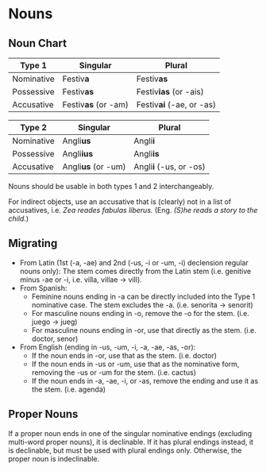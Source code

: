 # Nouns
## Noun Chart

| Type 1     | Singular              | Plural                      |
|------------|-----------------------|-----------------------------|
| Nominative | Festiv**a**           | Festiv**as**                |
| Possessive | Festiv**as**          | Festiv**ias** (or -ais)     |<!--| Dative     | Festiv**orai**        | Festiv**orais**             |-->
| Accusative | Festiv**as** (or -am) | Festiv**ai** (-ae, or -as) |


| Type 2     | Singular             | Plural                   |
|------------|----------------------|--------------------------|
| Nominative | Angli**us**          | Angli**i**               |
| Possessive | Angli**ius**         | Angli**is**              |<!--| Dative     | Angli**si**          | Angli**isi**             |-->
| Accusative | Angli**us** (or -um) | Angli**i** (-us, or -os) |

Nouns should be usable in both types 1 and 2 interchangeably.

For indirect objects, use an accusative that is (clearly) not in a list of accusatives, i.e. *Zea reades fabulas liberus.* (Eng. *(S)he reads a story to the child.*)

## Migrating
* From Latin (1st (-a, -ae) and 2nd (-us, -i or -um, -i) declension regular nouns only): The stem comes directly from the Latin stem (i.e. genitive minus -ae or -i, i.e. villa, villae -> vill).
* From Spanish: 
    * Feminine nouns ending in -a can be directly included into the Type 1 nominative case. The stem excludes the -a. (i.e. senorita -> senorit)
    * For masculine nouns ending in -o, remove the -o for the stem. (i.e. juego -> jueg)
    * For masculine nouns ending in -or, use that directly as the stem. (i.e. doctor, senor)
* From English (ending in -us, -um, -i, -a, -ae, -as, -or): 
    * If the noun ends in -or, use that as the stem. (i.e. doctor)
    * If the noun ends in -us or -um, use that as the nominative form, removing the -us or -um for the stem. (i.e. cactus)
    * If the noun ends in -a, -ae, -i, or -as, remove the ending and use it as the stem. (i.e. agenda)

## Proper Nouns
If a proper noun ends in one of the singular nominative endings (excluding multi-word proper nouns), it is declinable.
If it has plural endings instead, it is declinable, but must be used with plural endings only.
Otherwise, the proper noun is indeclinable.